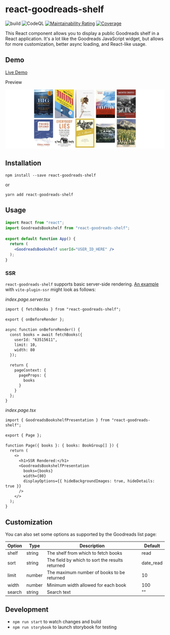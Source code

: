 # react-goodreads-shelf
![build](https://github.com/kylekarpack/react-goodreads-shelf/workflows/build/badge.svg) ![CodeQL](https://github.com/kylekarpack/react-goodreads-shelf/workflows/CodeQL/badge.svg)
[![Maintainability Rating](https://sonarcloud.io/api/project_badges/measure?project=kylekarpack_react-goodreads-shelf&metric=sqale_rating)](https://sonarcloud.io/dashboard?id=kylekarpack_react-goodreads-shelf) [![Coverage](https://sonarcloud.io/api/project_badges/measure?project=kylekarpack_react-goodreads-shelf&metric=coverage)](https://sonarcloud.io/dashboard?id=kylekarpack_react-goodreads-shelf)

This React component allows you to display a public Goodreads shelf in a React application. It's a lot like the Goodreads JavaScript widget, but allows for more customization, better async loading, and React-like usage.

## Demo
[Live Demo](https://kylekarpack.github.io/react-goodreads-shelf)

Preview

![Example image](/sample.png)

## Installation

```
npm install --save react-goodreads-shelf
```
or
```
yarn add react-goodreads-shelf
```

## Usage

```jsx
import React from "react";
import GoodreadsBookshelf from "react-goodreads-shelf";

export default function App() {
  return (
    <GoodreadsBookshelf userId="USER_ID_HERE" />
  );
}
```

### SSR

`react-goodreads-shelf` supports basic server-side rendering. [An example](./packages/example-ssr/pages/) with `vite-plugin-ssr` might look as follows:

_index.page.server.tsx_
```tsx
import { fetchBooks } from "react-goodreads-shelf";

export { onBeforeRender };

async function onBeforeRender() {
  const books = await fetchBooks({
    userId: "63515611",
    limit: 10,
    width: 80
  });

  return {
    pageContext: {
      pageProps: {
        books
      }
    }
  };
}
```

_index.page.tsx_
```tsx
import { GoodreadsBookshelfPresentation } from "react-goodreads-shelf";

export { Page };

function Page({ books }: { books: BookGroup[] }) {
  return (
    <>
      <h1>SSR Rendered:</h1>
      <GoodreadsBookshelfPresentation
        books={books}
        width={80}
        displayOptions={{ hideBackgroundImages: true, hideDetails: true }}
      />
    </>
  );
}
```

## Customization

You can also set some options as supported by the Goodreads list page:

| Option | Type | Description | Default |
| ------ | ---- | ----------- | ------- |
| shelf  | string | The shelf from which to fetch books | read |
| sort  | string | The field by which to sort the results returned | date_read |
| limit  | number | The maximum number of books to be returned | 10 |
| width | number | Minimum width allowed for each book | 100 |
| search | string | Search text | "" |

## Development
- `npm run start` to watch changes and build
- `npm run storybook` to launch storybook for testing
